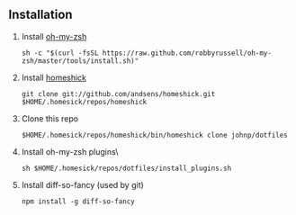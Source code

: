## Installation

1. Install [oh-my-zsh](https://github.com/robbyrussell/oh-my-zsh/#basic-installation)

    ```
    sh -c "$(curl -fsSL https://raw.github.com/robbyrussell/oh-my-zsh/master/tools/install.sh)"
    ```
2. Install [homeshick](https://github.com/andsens/homeshick/wiki/Installation)

    ```
    git clone git://github.com/andsens/homeshick.git $HOME/.homesick/repos/homeshick
    ```
3. Clone this repo

    ```
    $HOME/.homesick/repos/homeshick/bin/homeshick clone johnp/dotfiles
    ```
4. Install oh-my-zsh plugins\

    ```
    sh $HOME/.homesick/repos/dotfiles/install_plugins.sh
    ```
5. Install diff-so-fancy (used by git)

    ```
    npm install -g diff-so-fancy
    ```
